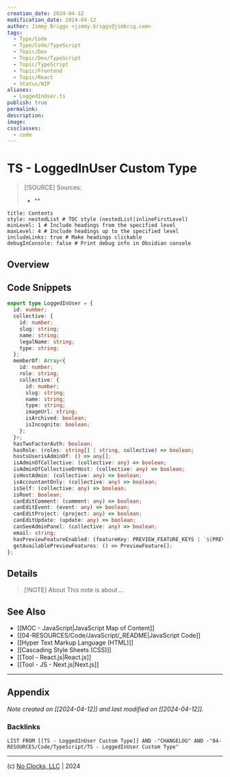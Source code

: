 ```yaml
---
creation_date: 2024-04-12
modification_date: 2024-04-12
author: Jimmy Briggs <jimmy.briggs@jimbrig.com>
tags:
  - Type/Code
  - Type/Code/TypeScript
  - Topic/Dev
  - Topic/Dev/TypeScript
  - Topic/TypeScript
  - Topic/Frontend
  - Topic/React
  - Status/WIP
aliases:
  - LoggedInUser.ts
publish: true
permalink:
description:
image:
cssclasses:
  - code
---
```


# TS - LoggedInUser Custom Type

> [!SOURCE] Sources:
> - **

```table-of-contents
title: Contents 
style: nestedList # TOC style (nestedList|inlineFirstLevel)
minLevel: 1 # Include headings from the specified level
maxLevel: 4 # Include headings up to the specified level
includeLinks: true # Make headings clickable
debugInConsole: false # Print debug info in Obsidian console
```

## Overview


## Code Snippets

```typescript
export type LoggedInUser = {
  id: number;
  collective: {
    id: number;
    slug: string;
    name: string;
    legalName: string;
    type: string;
  };
  memberOf: Array<{
    id: number;
    role: string;
    collective: {
      id: number;
      slug: string;
      name: string;
      type: string;
      imageUrl: string;
      isArchived: boolean;
      isIncognito: boolean;
    };
  }>;
  hasTwoFactorAuth: boolean;
  hasRole: (roles: string[] | string, collective) => boolean;
  hostsUserisAdminOf: () => any[];
  isAdminOfCollective: (collective: any) => boolean;
  isAdminOfCollectiveOrHost: (collective: any) => boolean;
  isHostAdmin: (collective: any) => boolean;
  isAccountantOnly: (collective: any) => boolean;
  isSelf: (collective: any) => boolean;
  isRoot: boolean;
  canEditComment: (comment: any) => boolean;
  canEditEvent: (event: any) => boolean;
  canEditProject: (project: any) => boolean;
  canEditUpdate: (update: any) => boolean;
  canSeeAdminPanel: (collective: any) => boolean;
  email: string;
  hasPreviewFeatureEnabled: (featureKey: PREVIEW_FEATURE_KEYS | `${PREVIEW_FEATURE_KEYS}`) => boolean;
  getAvailablePreviewFeatures: () => PreviewFeature[];
};
```

## Details

> [!NOTE] About
> This note is about ...

## See Also

- [[MOC - JavaScript|JavaScript Map of Content]]
- [[04-RESOURCES/Code/JavaScript/_README|JavaScript Code]]
- [[Hyper Text Markup Language (HTML)]]
- [[Cascading Style Sheets (CSS)]]
- [[Tool - React.js|React.js]]
- [[Tool - JS - Next.js|Next.js]]

***

## Appendix

*Note created on [[2024-04-12]] and last modified on [[2024-04-12]].*

### Backlinks

```dataview
LIST FROM [[TS - LoggedInUser Custom Type]] AND -"CHANGELOG" AND -"04-RESOURCES/Code/TypeScript/TS - LoggedInUser Custom Type"
```

***

(c) [No Clocks, LLC](https://github.com/noclocks) | 2024